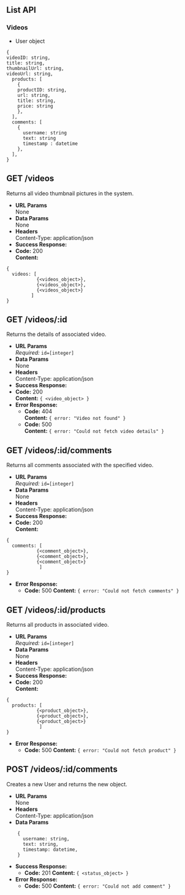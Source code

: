 ## List API

### Videos

- User object

```
{
videoID: string,
title: string,
thumbnailUrl: string,
videoUrl: string,
  products: [
    {
    productID: string,
    url: string,
    title: string,
    price: string
    },
  ],
  comments: [
    {
      username: string
      text: string
      timestamp : datetime
    },
  ],
}
```

## **GET /videos**

Returns all video thumbnail pictures in the system.

- **URL Params**  
  None
- **Data Params**  
  None
- **Headers**  
  Content-Type: application/json
- **Success Response:**
- **Code:** 200  
  **Content:**

```
{
  videos: [
           {<videos_object>},
           {<videos_object>},
           {<videos_object>}
         ]
}
```

## **GET /videos/:id**

Returns the details of associated video.

- **URL Params**  
  _Required:_ `id=[integer]`
- **Data Params**  
  None
- **Headers**  
  Content-Type: application/json
- **Success Response:**
- **Code:** 200  
  **Content:** `{ <video_object> }`
- **Error Response:**
  - **Code:** 404  
    **Content:** `{ error: "Video not found" }`
  - **Code:** 500  
    **Content:** `{ error: "Could not fetch video details" }`

## **GET /videos/:id/comments**

Returns all comments associated with the specified video.

- **URL Params**  
  _Required:_ `id=[integer]`
- **Data Params**  
  None
- **Headers**  
  Content-Type: application/json
- **Success Response:**
- **Code:** 200  
  **Content:**

```
{
  comments: [
           {<comment_object>},
           {<comment_object>},
           {<comment_object>}
            ]
}
```

- **Error Response:**
  - **Code:** 500
    **Content:** `{ error: "Could not fetch comments" }`

## **GET /videos/:id/products**

Returns all products in associated video.

- **URL Params**  
  _Required:_ `id=[integer]`
- **Data Params**  
  None
- **Headers**  
  Content-Type: application/json
- **Success Response:**
- **Code:** 200  
  **Content:**

```
{
  products: [
           {<product_object>},
           {<product_object>},
           {<product_object>}
            ]
}
```

- **Error Response:**
  - **Code:** 500
    **Content:** `{ error: "Could not fetch product" }`

## **POST /videos/:id/comments**

Creates a new User and returns the new object.

- **URL Params**  
  None
- **Headers**  
  Content-Type: application/json
- **Data Params**

```
    {
      username: string,
      text: string,
      timestamp: datetime,
    }
```

- **Success Response:**
  - **Code:** 201
    **Content:** `{ <status_object> }`
- **Error Response:**
  - **Code:** 500
    **Content:** `{ error: "Could not add comment" }`
